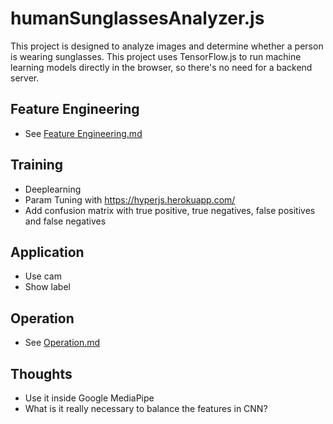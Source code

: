 # humanSunglassesAnalyzer.js

This project is designed to analyze images and determine whether a person is wearing sunglasses. This project uses
TensorFlow.js to run machine learning models directly in the browser, so there's no need for a backend server.

## Feature Engineering

* See [Feature Engineering.md](feature-engineering%2FFeature%20Engineering.md)

## Training

* Deeplearning
* Param Tuning with https://hyperjs.herokuapp.com/
* Add confusion matrix with true positive, true negatives, false positives and false negatives

## Application

* Use cam
* Show label

## Operation

* See [Operation.md](Operation%2FOperation.md)

## Thoughts

* Use it inside Google MediaPipe
* What is it really necessary to balance the features in CNN?
